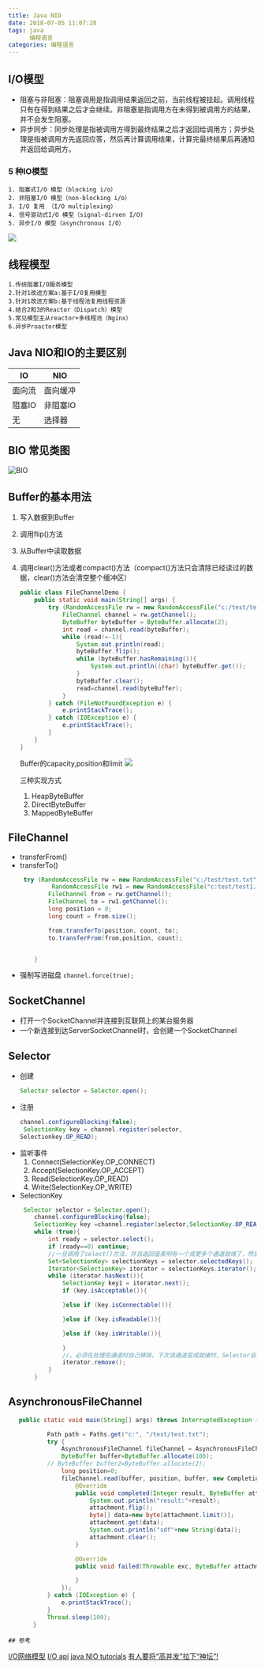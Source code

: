 ```yaml
---
title: Java NIO
date: 2018-07-05 11:07:28
tags: java
      编程语言
categories: 编程语言
---
```

## I/O模型

- 阻塞与非阻塞：阻塞调用是指调用结果返回之前，当前线程被挂起。调用线程只有在得到结果之后才会继续。非阻塞是指调用方在未得到被调用方的结果，并不会发生阻塞。
- 异步同步：同步处理是指被调用方得到最终结果之后才返回给调用方；异步处理是指被调用方先返回应答，然后再计算调用结果，计算完最终结果后再通知并返回给调用方。
### 5 种IO模型
    1. 阻塞式I/O 模型（blocking i/o）
    2. 非阻塞I/O 模型（non-blocking i/o）
    3. I/O 复用 （I/O multiplexing）
    4. 信号驱动式I/O 模型（signal-dirven I/O)
    5. 异步I/O 模型（asynchronous I/O）

![](IOModel.png)
    

## 线程模型
    1.传统阻塞I/O服务模型
    2.针对1改进方案a:基于I/O复用模型
    3.针对1改进方案b:基于线程池复用线程资源
    4.结合2和3的Reactor（Dispatch）模型
    5.常见模型主从reactor+多线程池（Nginx）
    6.异步Proactor模型
## Java NIO和IO的主要区别
|IO | NIO|
|-|-|
|面向流| 面向缓冲|
|阻塞IO|非阻塞IO|
|无|选择器|
## BIO 常见类图
![BIO](BIO.png)
## Buffer的基本用法
1. 写入数据到Buffer
1. 调用flip()方法
1. 从Buffer中读取数据
1. 调用clear()方法或者compact()方法（compact()方法只会清除已经读过的数据，clear()方法会清空整个缓冲区）

    ```java
    public class FileChannelDemo {
        public static void main(String[] args) {
            try (RandomAccessFile rw = new RandomAccessFile("c:/test/test.txt", "rw")) {
                FileChannel channel = rw.getChannel();
                ByteBuffer byteBuffer = ByteBuffer.allocate(2);
                int read = channel.read(byteBuffer);
                while (read!=-1){
                    System.out.println(read);
                    byteBuffer.flip();
                    while (byteBuffer.hasRemaining()){
                        System.out.println((char) byteBuffer.get());
                    }
                    byteBuffer.clear();
                    read=channel.read(byteBuffer);
                }
            } catch (FileNotFoundException e) {
                e.printStackTrace();
            } catch (IOException e) {
                e.printStackTrace();
            }
        }
    }
    ```
    Buffer的capacity,position和limit
    ![](nio1.png)

    三种实现方式
    1. HeapByteBuffer
    1. DirectByteBuffer
    1. MappedByteBuffer
## FileChannel 
- transferFrom()
- transferTo()
    ```java
     try (RandomAccessFile rw = new RandomAccessFile("c:/test/test.txt", "rw");
             RandomAccessFile rw1 = new RandomAccessFile("c:test/test1.txt", "rw")) {
            FileChannel from = rw.getChannel();
            FileChannel to = rw1.getChannel();
            long position = 0;
            long count = from.size();

            from.transferTo(position, count, to);
            to.transferFrom(from,position, count);


        }
    ```
- 强制写进磁盘 `channel.force(true);`
## SocketChannel
- 打开一个SocketChannel并连接到互联网上的某台服务器
- 一个新连接到达ServerSocketChannel时，会创建一个SocketChannel
## Selector
 - 创建
    ```java
    Selector selector = Selector.open();
    ```
- 注册
    ```java
    channel.configureBlocking(false);
     SelectionKey key = channel.register(selector,
    Selectionkey.OP_READ); 
    ```
- 监听事件
    1. Connect(SelectionKey.OP_CONNECT)
    1. Accept(SelectionKey.OP_ACCEPT)
    1. Read(SelectionKey.OP_READ)
    1. Write(SelectionKey.OP_WRITE)
- SelectionKey
    ```java
     Selector selector = Selector.open();
        channel.configureBlocking(false);
        SelectionKey key =channel.register(selector,SelectionKey.OP_READ);
        while (true){
            int ready = selector.select();
            if (ready==0) continue;
            //一旦调用了select()方法，并且返回值表明有一个或更多个通道就绪了，然后可以通过调用selector的selectedKeys()方法，访问“已选择键集（selected key set）”中的就绪通道
            Set<SelectionKey> selectionKeys = selector.selectedKeys();
            Iterator<SelectionKey> iterator = selectionKeys.iterator();
            while (iterator.hasNext()){
                SelectionKey key1 = iterator.next();
                if (key.isAcceptable()){

                }else if (key.isConnectable()){

                }else if (key.isReadable()){

                }else if (key.isWritable()){

                }
                //。必须在处理完通道时自己移除。下次该通道变成就绪时，Selector会再次将其放入已选择键集中。
                iterator.remove();
            }
        }
    ```
## AsynchronousFileChannel
 ```java
    public static void main(String[] args) throws InterruptedException {

            Path path = Paths.get("c:", "/test/test.txt");
            try {
                AsynchronousFileChannel fileChannel = AsynchronousFileChannel.open(path, StandardOpenOption.READ);
                ByteBuffer buffer=ByteBuffer.allocate(100);
            // ByteBuffer buffer2=ByteBuffer.allocate(2);
                long position=0;
                fileChannel.read(buffer, position, buffer, new CompletionHandler<Integer, ByteBuffer>() {
                    @Override
                    public void completed(Integer result, ByteBuffer attachment) {
                        System.out.println("result:"+result);
                        attachment.flip();
                        byte[] data=new byte[attachment.limit()];
                        attachment.get(data);
                        System.out.println("sdf"+new String(data));
                        attachment.clear();
                    }

                    @Override
                    public void failed(Throwable exc, ByteBuffer attachment) {

                    }
                });
            } catch (IOException e) {
                e.printStackTrace();
            }
            Thread.sleep(100);
        }
 ```
    ## 参考
[I/O网络模型](https://mp.weixin.qq.com/s/xmSn9Xz6MiFb2s_0J7iXwQ)
[I/O api](https://docs.oracle.com/javase/tutorial/essential/io/index.html)
[java NIO tutorials](http://tutorials.jenkov.com/java-nio/index.html)
[有人要将“高并发”拉下“神坛”!](https://mp.weixin.qq.com/s/IqnpDX4BE3aQUnx9K6lXHA)